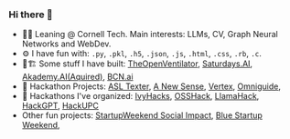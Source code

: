 ### Hi there 👋
- 🧑‍💻 Leaning @ Cornell Tech. Main interests: LLMs, CV, Graph Neural Networks and WebDev.
- ⚙ I have fun with: `.py`, `.pkl`, `.h5`, `.json`, `.js`, `.html`, `.css`, `.rb`, `.c`.
- 👷🏗️ Some stuff I have built:  [TheOpenVentilator](https://theopenventilator.com/), [Saturdays.AI](https://saturdays.ai/), [Akademy.AI(Aquired)](https://www.strive.school), [BCN.ai](https://bcn.ai/)
- 🚧 Hackathon Projects: [ASL Texter](https://devpost.com/software/hackupc_asl_video_platform), [A New Sense](https://devpost.com/software/anewsense), [Vertex](https://devpost.com/software/vertex), [Omniguide](https://devpost.com/software/omniguide),
- 🤖 Hackathons I've organized: [IvyHacks](https://ivyhacks.ai/), [OSSHack](Osshack.com), [LlamaHack](https://llamahack.com), [HackGPT](https://hackgpt.devpost.com/), [HackUPC](https://hackupc.com/)
- Other fun projects: [StartupWeekend Social Impact](https://www.youtube.com/watch?v=qQ_bJA7iWuo), [Blue Startup Weekend](https://www.youtube.com/watch?v=uvsQkV-TEC4),
